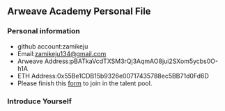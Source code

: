 ## Arweave Academy Personal File

### Personal information

- github account:zamikeju
- Email:zamikeju134@gmail.com
- Arweave Address:pBATkaVcdTXSM3rQj3AqmAO8jui2SXom5ycbs0O-h1A
- ETH Address:0x55Be1CDB15b9326e00717435788ec5BB71d0Fd6D
- Please finish this [form](https://docs.google.com/forms/d/e/1FAIpQLSfWA5fIIcBgmRppm3jNz5vmf9Mai_QMVil-2pO4r7YKn_Zhtw/viewform?usp=sf_link) to join in the talent pool.

### Introduce Yourself
  
